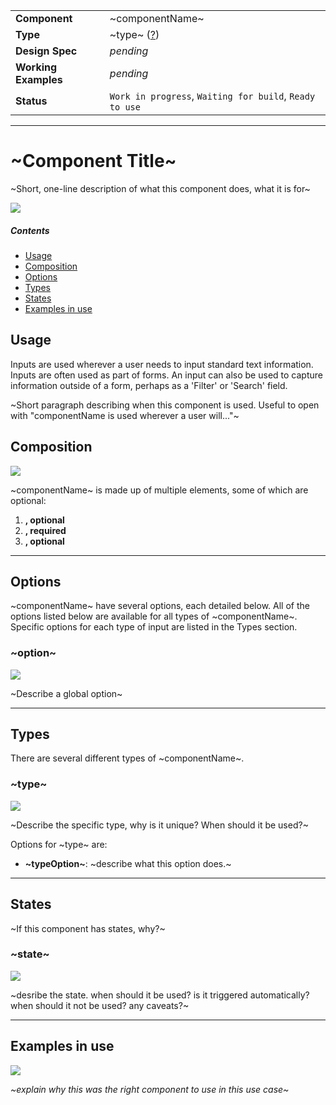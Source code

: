 | |  |
|-------------|------------------|
| **Component** | ~componentName~ |
| **Type** | ~type~ ([?](http://atomicdesign.bradfrost.com/chapter-2/))|
| **Design Spec** | *pending* |
| **Working Examples** | *pending* |
| **Status** | `Work in progress`, `Waiting for build`, `Ready to use` |

---

# ~Component Title~

~Short, one-line description of what this component does, what it is for~

![](../images/)

##### Contents

- [Usage](#usage)
- [Composition](#composition)
- [Options](#options)
- [Types](#types)
- [States](#states)
- [Examples in use](#examples-in-use)

## Usage
Inputs are used wherever a user needs to input standard text information. Inputs are often used as part of forms. An input can also be used to capture information outside of a form, perhaps as a 'Filter' or 'Search' field.

~Short paragraph describing when this component is used. Useful to open with "componentName is used wherever a user will..."~

## Composition

![](../images/composition.png)

~componentName~ is made up of multiple elements, some of which are optional:

1. **, optional**
2. **, required**
3. **, optional**

---

## Options
~componentName~ have several options, each detailed below. All of the options listed below are available for all types of ~componentName~. Specific options for each type of input are listed in the Types section.


### ~option~

![](../images/.png)

~Describe a global option~

---

## Types

There are several different types of ~componentName~.

### ~type~

![](../images/.png)

~Describe the specific type, why is it unique? When should it be used?~

Options for ~type~ are:

* **~typeOption~**: ~describe what this option does.~

---

## States
~If this component has states, why?~

### ~state~

![](../images/.png)

~desribe the state. when should it be used? is it triggered automatically? when should it not be used? any caveats?~

---

## Examples in use

![](../images/-example.png)

*~explain why this was the right component to use in this use case~*
